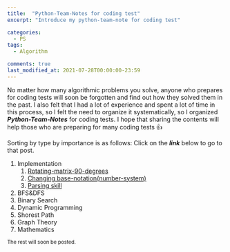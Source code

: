 ```yaml
---
title:  "Python-Team-Notes for coding test"
excerpt: "Introduce my python-team-note for coding test"

categories:
  - PS
tags:
  - Algorithm

comments: true
last_modified_at: 2021-07-28T00:00:00-23:59
---
```


No matter how many algorithmic problems you solve, anyone who prepares for coding tests will soon be forgotten and find out how they solved them in the past. I also felt that I had a lot of experience and spent a lot of time in this process, so I felt the need to organize it systematically, so I organized _**Python-Team-Notes**_ for coding tests. I hope that sharing the contents will help those who are preparing for many coding tests 👍



Sorting by type by importance is as follows: Click on the _**link**_ below to go to that post.

1. Implementation
   1. [Rotating-matrix-90-degrees](https://gimquokka.github.io/ps/%EC%95%8C%EA%B3%A0%EB%A6%AC%EC%A6%98_Rotating-matrix-90-degrees/)
   2. [Changing base-notation(number-system)](https://gimquokka.github.io/ps/알고리즘_changing_number_system/)
   3. [Parsing skill](https://gimquokka.github.io/ps/알고리즘_parsing_practice/)
2. BFS&DFS
3. Binary Search
4. Dynamic Programming
5. Shorest Path
6. Graph Theory
7. Mathematics

<small>The rest will soon be posted.</small>

